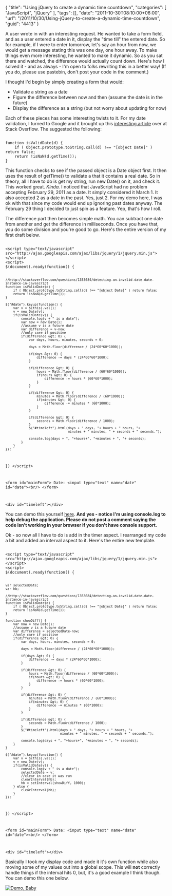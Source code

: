 {
	"title": "Using jQuery to create a dynamic time countdown",
	"categories": [
		"JavaScript",
		"jQuery"
	],
	"tags": [],
	"date": "2011-10-30T08:10:00+06:00",
	"url": "/2011/10/30/Using-jQuery-to-create-a-dynamic-time-countdown",
	"guid": "4413"
}

A user wrote in with an interesting request. He wanted to take a form field, and as a user entered a date in it, display the "time till" the entered date. So for example, if I were to enter tomorrow, let's say an hour from now, we would get a message stating this was one day, one hour away. To make things even more interesting, he wanted to make it dynamic. So as you sat there and watched, the difference would actually count down. Here's how I solved it - and as always - I'm open to folks rewriting this in a better way! (If you do, please use pastebin, don't post your code in the comment.)
<!--more-->
<p>

I thought I'd begin by simply creating a form that would:

<p>

<ul>
<li>Validate a string as a date
<li>Figure the difference between now and then (assume the date is in the future)
<li>Display the difference as a string (but not worry about updating for now)
</ul>

<p>

Each of these pieces has some interesting twists to it. For my date validation, I turned to Google and it brought up this <a href="http://stackoverflow.com/questions/1353684/detecting-an-invalid-date-date-instance-in-javascript">interesting article</a> over at Stack Overflow. The suggested the following:

<p>

<code>
function isValidDate(d) {
	if ( Object.prototype.toString.call(d) !== "[object Date]" ) return false;
	return !isNaN(d.getTime());
}
</code>

<p>

This function checks to see if the passed object is a Date object first. It then uses the result of getTime() to validate a that it contains a real date. So in theory, all I have to do is get my string, run new Date() on it, and check it. This worked great. <i>Kinda.</i> I noticed that JavaScript had no problem accepting February 29, 2011 as a date. It simply considered it March 1. It also accepted 2 as a date in the past. Yes, just 2. For my demo here, I was ok with that since my code would end up ignoring past dates anyway. The February 29 thing I decided to just spin as a feature. Yep, that's how I roll. 

<p>

The difference part then becomes simple math. You can subtract one date from another and get the difference in milliseconds. Once you have that, you do some division and you're good to go. Here's the entire version of my first draft below.

<p>

<code>
&lt;script type="text/javascript" src="http://ajax.googleapis.com/ajax/libs/jquery/1/jquery.min.js"&gt;&lt;/script&gt;
&lt;script&gt;
$(document).ready(function() {

	//http://stackoverflow.com/questions/1353684/detecting-an-invalid-date-date-instance-in-javascript
	function isValidDate(d) {
		if ( Object.prototype.toString.call(d) !== "[object Date]" ) return false;
		return !isNaN(d.getTime());
	}
	
	$("#date").keyup(function() {
		var v = $(this).val();
		v = new Date(v);
		if(isValidDate(v)) {
			console.log(v + " is a date");
			var now = new Date();
			//assume v is a future date
			var difference = v-now;
			//only care if positive
			if(difference &gt; 0) {
				var days, hours, minutes, seconds = 0;
				
				days = Math.floor(difference / (24*60*60*1000));

				if(days &gt; 0) {
					difference -= days * (24*60*60*1000);
				}

				if(difference &gt; 0) {
					hours = Math.floor(difference / (60*60*1000));
					if(hours &gt; 0) {
						difference -= hours * (60*60*1000);
					}
				}
				
				if(difference &gt; 0) {
					minutes = Math.floor(difference / (60*1000));
					if(minutes &gt; 0) {
						difference -= minutes * (60*1000);
					}
				}
				
				if(difference &gt; 0) {
					seconds = Math.floor(difference / 1000);
				}
				$("#timeleft").html(days + " days, "+ hours + " hours, "+ 
									minutes + " minutes, " + seconds + " seconds.");
									
				console.log(days + ", "+hours+", "+minutes + ", "+ seconds);
			}
		}
	});
})
&lt;/script&gt;

&lt;form id="mainForm"&gt;
	Date: &lt;input type="text" name="date" id="date"&gt;&lt;br/&gt;
&lt;/form&gt;

&lt;div id="timeleft"&gt;&lt;/div&gt;
</code>

<p>

You can demo this yourself <a href="http://www.raymondcamden.com/demos/2011/oct/30/test4.html">here</a>. <b>And yes - notice I'm using console.log to help debug the application. Please do not post a comment saying the code isn't working in your browser if you don't have console support.</b>

<p>

Ok - so now all I have to do is add in the timer aspect. I rearranged my code a bit and added an interval aspect to it. Here's the entire new template.

<p>

<code>
&lt;script type="text/javascript" src="http://ajax.googleapis.com/ajax/libs/jquery/1/jquery.min.js"&gt;&lt;/script&gt;
&lt;script&gt;
$(document).ready(function() {

	var selectedDate;
	var hb;
	
	//http://stackoverflow.com/questions/1353684/detecting-an-invalid-date-date-instance-in-javascript
	function isValidDate(d) {
		if ( Object.prototype.toString.call(d) !== "[object Date]" ) return false;
		return !isNaN(d.getTime());
	}
	
	function showDiff() {
		var now = new Date();
		//assume v is a future date
		var difference = selectedDate-now;
		//only care if positive
		if(difference &gt; 0) {
			var days, hours, minutes, seconds = 0;
			
			days = Math.floor(difference / (24*60*60*1000));

			if(days &gt; 0) {
				difference -= days * (24*60*60*1000);
			}

			if(difference &gt; 0) {
				hours = Math.floor(difference / (60*60*1000));
				if(hours &gt; 0) {
					difference -= hours * (60*60*1000);
				}
			}
			
			if(difference &gt; 0) {
				minutes = Math.floor(difference / (60*1000));
				if(minutes &gt; 0) {
					difference -= minutes * (60*1000);
				}
			}
			
			if(difference &gt; 0) {
				seconds = Math.floor(difference / 1000);
			}
			$("#timeleft").html(days + " days, "+ hours + " hours, "+ 
								minutes + " minutes, " + seconds + " seconds.");
								
			console.log(days + ", "+hours+", "+minutes + ", "+ seconds);
		}
	}
	
	$("#date").keyup(function() {
		var v = $(this).val();
		v = new Date(v);
		if(isValidDate(v)) {
			console.log(v + " is a date");
			selectedDate = v;
			//clear in case it was run
			clearInterval(hb);
			hb = setInterval(showDiff, 1000);
		} else {
			clearInterval(hb);
		}
	});
})
&lt;/script&gt;

&lt;form id="mainForm"&gt;
	Date: &lt;input type="text" name="date" id="date"&gt;&lt;br/&gt;
&lt;/form&gt;

&lt;div id="timeleft"&gt;&lt;/div&gt;
</code>

<p>

Basically I took my display code and made it it's own function while also moving some of my values out into a global scope. This will <b>not</b> correctly handle things if the interval hits 0, but, it's a good example I think though. You can demo this one below.

<p>

<a href="http://www.coldfusionjedi.com/demos/2011/oct/30/test3.html"><img src="https://static.raymondcamden.com/images/cfjedi/icon_128.png" title="Demo, Baby" border="0"></a>